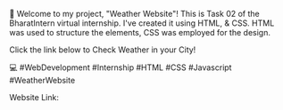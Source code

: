 🚀 Welcome to my project, "Weather Website"! This is Task 02 of the BharatIntern virtual internship. I've created it using HTML, & CSS. HTML was used to structure the elements, CSS was employed for the design.

Click the link below to Check Weather in your City!

💻 #WebDevelopment #Internship #HTML #CSS #Javascript #WeatherWebsite

Website Link: 
